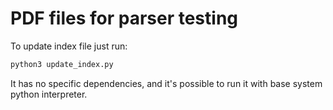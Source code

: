 # PDF files for parser testing

To update index file just run:
```bash
python3 update_index.py
```
It has no specific dependencies, and it's possible to run
it with base system python interpreter.